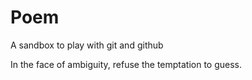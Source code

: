 Poem
====

A sandbox to play with git and github

In the face of ambiguity, refuse the temptation to guess.

